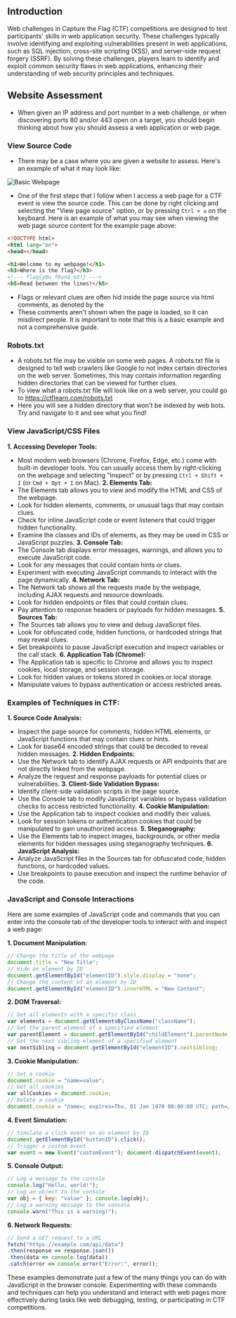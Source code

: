 ## Introduction
Web challenges in Capture the Flag (CTF) competitions are designed to test participants' skills in web application security. These challenges typically involve identifying and exploiting vulnerabilities present in web applications, such as SQL injection, cross-site scripting (XSS), and server-side request forgery (SSRF). By solving these challenges, players learn to identify and exploit common security flaws in web applications, enhancing their understanding of web security principles and techniques.

## Website Assessment
- When given an IP address and port number in a web challenge, or when discovering ports 80 and/or 443 open on a target, you should begin thinking about how you should assess a web application or web page. 

### View Source Code
- There may be a case where you are given a website to assess. Here's an example of what it may look like:


![Basic Webpage](https://github.com/APSUCyberClub/CTF-Playbooks/assets/60797871/8c5bd71b-3ad3-4b4d-b9df-7ca866577ba7)


- One of the first steps that I follow when I access a web page for a CTF event is view the source code. This can be done by right clicking and selecting the "View page source" option, or by pressing `Ctrl + u` on the keyboard. Here is an example of what you may see when viewing the web page source content for the example page above:

```html
<!DOCTYPE html>
<html lang="en">
<head></head>

<h1>Welcome to my webpage!</h1>
<h3>Where is the flag?</h3>
<!--- flag{y0u_f0und_m3!} --->
<h5>Read between the lines!</h5>
```

- Flags or relevant clues are often hid inside the page source via html comments, as denoted by the <!--text-->
- These comments aren't shown when the page is loaded, so it can misdirect people. It is important to note that this is a basic example and not a comprehensive guide. 
### Robots.txt
- A robots.txt file may be visible on some web pages. A robots.txt file is designed to tell web crawlers like Google to not index certain directories on the web server. Sometimes, this may contain information regarding hidden directories that can be viewed for further clues. 
- To view what a robots.txt file will look like on a web server, you could go to https://ctflearn.com/robots.txt
- Here you will see a hidden directory that won't be indexed by web bots. Try and navigate to it and see what you find!
### View JavaScript/CSS Files
**1. Accessing Developer Tools:**
- Most modern web browsers (Chrome, Firefox, Edge, etc.) come with built-in developer tools. You can usually access them by right-clicking on the webpage and selecting "Inspect" or by pressing `Ctrl + Shift + I` (or `Cmd + Opt + I` on Mac).
**2. Elements Tab:**
- The Elements tab allows you to view and modify the HTML and CSS of the webpage.
- Look for hidden elements, comments, or unusual tags that may contain clues.
- Check for inline JavaScript code or event listeners that could trigger hidden functionality.
- Examine the classes and IDs of elements, as they may be used in CSS or JavaScript puzzles.
**3. Console Tab:**
- The Console tab displays error messages, warnings, and allows you to execute JavaScript code.
- Look for any messages that could contain hints or clues.
- Experiment with executing JavaScript commands to interact with the page dynamically.
**4. Network Tab:**
- The Network tab shows all the requests made by the webpage, including AJAX requests and resource downloads.
- Look for hidden endpoints or files that could contain clues.
- Pay attention to response headers or payloads for hidden messages.
**5. Sources Tab:**
- The Sources tab allows you to view and debug JavaScript files.
- Look for obfuscated code, hidden functions, or hardcoded strings that may reveal clues.
- Set breakpoints to pause JavaScript execution and inspect variables or the call stack.
**6. Application Tab (Chrome):**
- The Application tab is specific to Chrome and allows you to inspect cookies, local storage, and session storage.
- Look for hidden values or tokens stored in cookies or local storage.
- Manipulate values to bypass authentication or access restricted areas.

### Examples of Techniques in CTF:
**1. Source Code Analysis:**
- Inspect the page source for comments, hidden HTML elements, or JavaScript functions that may contain clues or hints.
- Look for base64 encoded strings that could be decoded to reveal hidden messages.
**2. Hidden Endpoints:**
- Use the Network tab to identify AJAX requests or API endpoints that are not directly linked from the webpage.
- Analyze the request and response payloads for potential clues or vulnerabilities.
**3. Client-Side Validation Bypass:**
- Identify client-side validation scripts in the page source.
- Use the Console tab to modify JavaScript variables or bypass validation checks to access restricted functionality.
**4. Cookie Manipulation:**
- Use the Application tab to inspect cookies and modify their values.
- Look for session tokens or authentication cookies that could be manipulated to gain unauthorized access.
**5. Steganography:**
- Use the Elements tab to inspect images, backgrounds, or other media elements for hidden messages using steganography techniques.
**6. JavaScript Analysis:**
- Analyze JavaScript files in the Sources tab for obfuscated code, hidden functions, or hardcoded values.
- Use breakpoints to pause execution and inspect the runtime behavior of the code.

### JavaScript and Console Interactions
Here are some examples of JavaScript code and commands that you can enter into the console tab of the developer tools to interact with and inspect a web page:

**1. Document Manipulation:**
```js
// Change the title of the webpage
document.title = "New Title";  
// Hide an element by ID 
document.getElementById("elementID").style.display = "none";  
// Change the content of an element by ID 
document.getElementById("elementID").innerHTML = "New Content";
```

**2. DOM Traversal:**
```js
// Get all elements with a specific class 
var elements = document.getElementsByClassName("className");
// Get the parent element of a specified element
var parentElement = document.getElementById("childElement").parentNode;  
// Get the next sibling element of a specified element 
var nextSibling = document.getElementById("elementID").nextSibling;
```

**3. Cookie Manipulation:**
```js
// Set a cookie
document.cookie = "name=value";
// Get all cookies 
var allCookies = document.cookie;  
// Delete a cookie 
document.cookie = "name=; expires=Thu, 01 Jan 1970 00:00:00 UTC; path=/;";
```

**4. Event Simulation:**
```js
// Simulate a click event on an element by ID
document.getElementById("buttonID").click();  
// Trigger a custom event 
var event = new Event("customEvent"); document.dispatchEvent(event);
```

**5. Console Output:**
```js
// Log a message to the console 
console.log("Hello, world!"); 
// Log an object to the console 
var obj = { key: "value" }; console.log(obj);  
// Log a warning message to the console 
console.warn("This is a warning!");
```

**6. Network Requests:**
```js
// Send a GET request to a URL 
fetch("https://example.com/api/data")     
.then(response => response.json())     
.then(data => console.log(data))     
.catch(error => console.error("Error:", error));
```

These examples demonstrate just a few of the many things you can do with JavaScript in the browser console. Experimenting with these commands and techniques can help you understand and interact with web pages more effectively during tasks like web debugging, testing, or participating in CTF competitions.

